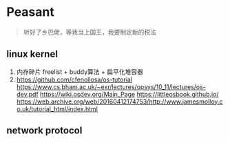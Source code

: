# Peasant
> 听好了乡巴佬，等我当上国王，我要制定新的税法

## linux kernel 

1. 内存碎片 freelist + buddy算法 + 扁平化堆容器
2. https://github.com/cfenollosa/os-tutorial  
https://www.cs.bham.ac.uk/~exr/lectures/opsys/10_11/lectures/os-dev.pdf https://wiki.osdev.org/Main_Page
https://littleosbook.github.io/ https://web.archive.org/web/20160412174753/http://www.jamesmolloy.co.uk/tutorial_html/index.html

## network protocol

